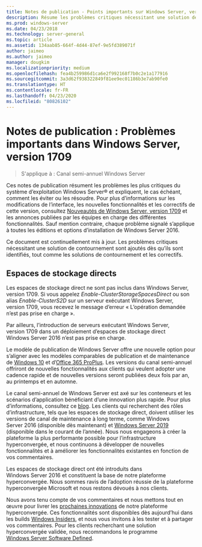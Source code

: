 ```yaml
---
title: Notes de publication - Points importants sur Windows Server, version 1709
description: Résume les problèmes critiques nécessitant une solution de contournement pour éviter une panne, un blocage, un échec d’installation ou une perte de données.
ms.prod: windows-server
ms.date: 04/23/2018
ms.technology: server-general
ms.topic: article
ms.assetid: 134aab85-664f-4d44-87ef-9e5fd389071f
author: jaimeo
ms.author: jaimeo
manager: dougkim
ms.localizationpriority: medium
ms.openlocfilehash: fea4b259986d1ca6e2f992168f7b0c2e1a177916
ms.sourcegitcommit: 3a3d62f938322849f81ee9ec01186b3e7ab90fe0
ms.translationtype: HT
ms.contentlocale: fr-FR
ms.lasthandoff: 04/23/2020
ms.locfileid: "80826102"
---
```

# <a name="release-notes-important-issues-in-windows-server-version-1709"></a>Notes de publication : Problèmes importants dans Windows Server, version 1709

>S'applique à : Canal semi-annuel Windows Server

Ces notes de publication résument les problèmes les plus critiques du système d’exploitation Windows Server&reg; et expliquent, le cas échéant, comment les éviter ou les résoudre. Pour plus d’informations sur les modifications de l’interface, les nouvelles fonctionnalités et les correctifs de cette version, consultez [Nouveautés de Windows Server, version 1709](whats-new-in-windows-server-1709.md) et les annonces publiées par les équipes en charge des différentes fonctionnalités. Sauf mention contraire, chaque problème signalé s’applique à toutes les éditions et options d’installation de Windows Server 2016.  

Ce document est continuellement mis à jour. Les problèmes critiques nécessitant une solution de contournement sont ajoutés dès qu’ils sont identifiés, tout comme les solutions de contournement et les correctifs.  
  
## <a name="storage-spaces-direct"></a>Espaces de stockage directs
[comment]: # (ID : inconnu ; Demandeur : stevenek ; État : terminé)  
Les espaces de stockage direct ne sont pas inclus dans Windows Server, version 1709. Si vous appelez *Enable-ClusterStorageSpacesDirect* ou son alias *Enable-ClusterS2D* sur un serveur exécutant Windows Server, version 1709, vous recevez le message d’erreur « L’opération demandée n’est pas prise en charge ».

Par ailleurs, l’introduction de serveurs exécutant Windows Server, version 1709 dans un déploiement d’espaces de stockage direct Windows Server 2016 n’est pas prise en charge.

Le modèle de publication de Windows Server offre une nouvelle option pour s’aligner avec les modèles comparables de publication et de maintenance de [Windows 10](https://docs.microsoft.com/windows/deployment/update/waas-overview) et d’[Office 365 ProPlus](https://support.office.com/article/Overview-of-the-upcoming-changes-to-Office-365-ProPlus-update-management-78b33779-9356-4cdf-9d2c-08350ef05cca?ui=en-US&rs=en-US&ad=US). Les versions du canal semi-annuel offriront de nouvelles fonctionnalités aux clients qui veulent adopter une cadence rapide et de nouvelles versions seront publiées deux fois par an, au printemps et en automne.

Le canal semi-annuel de Windows Server est axé sur les conteneurs et les scénarios d’application bénéficiant d’une innovation plus rapide. Pour plus d’informations, consultez ce [blog](https://cloudblogs.microsoft.com/windowsserver/2018/03/29/windows-server-semi-annual-channel-update). Les clients qui recherchent des rôles d’infrastructure, tels que les espaces de stockage direct, doivent utiliser les versions de canal de maintenance à long terme, comme Windows Server 2016 (disponible dès maintenant) et [Windows Server 2019](https://cloudblogs.microsoft.com/windowsserver/2018/03/20/introducing-windows-server-2019-now-available-in-preview) (disponible dans le courant de l’année). Nous nous engageons à créer la plateforme la plus performante possible pour l’infrastructure hyperconvergée, et nous continuons à développer de nouvelles fonctionnalités et à améliorer les fonctionnalités existantes en fonction de vos commentaires. 

Les espaces de stockage direct ont été introduits dans Windows Server 2016 et constituent la base de notre plateforme hyperconvergée. Nous sommes ravis de l’adoption réussie de la plateforme hyperconvergée Microsoft et nous restons dévoués à nos clients.

Nous avons tenu compte de vos commentaires et nous mettons tout en œuvre pour livrer les [prochaines innovations](https://blogs.technet.microsoft.com/windowsserver/2017/09/07/sneak-peek-2-windows-server-version-1709-hyper-converged-infrastructure/) de notre plateforme hyperconvergée. Ces fonctionnalités sont disponibles dès aujourd’hui dans les builds [Windows Insiders](https://insider.windows.com/for-business/), et nous vous invitons à les tester et à partager vos commentaires. Pour les clients recherchant une solution hyperconvergée validée, nous recommandons le programme [Windows Server Software Defined](https://microsoft.com/wssd).
